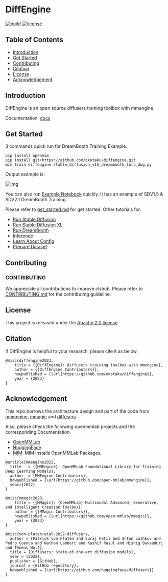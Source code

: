# DiffEngine

[![build](https://github.com/okotaku/diffengine/actions/workflows/build.yml/badge.svg)](https://github.com/okotaku/diffengine/actions/workflows/build.yml)
[![license](https://img.shields.io/github/license/okotaku/diffengine.svg)](https://github.com/okotaku/diffengine/blob/main/LICENSE)

## Table of Contents

- [Introduction](#introduction)
- [Get Started](#get-started)
- [Contributing](#contributing)
- [Citation](#citation)
- [License](#license)
- [Acknowledgement](#acknowledgement)

## Introduction

DiffEngine is an open source diffusers training toolbox with mmengine.

Documentation: [docs](docs)

## Get Started

3 commands quick run for DreamBooth Training Example.

```
pip install openmim
pip install git+https://github.com/okotaku/diffengine.git
mim train diffengine stable_diffusion_v15_dreambooth_lora_dog.py
```

Output example is:

![img](https://github.com/okotaku/diffengine/assets/24734142/e4576779-e05f-42d0-a709-d6481eea87a9)

You can also run [Example Notebook](examples/example-dreambooth.ipynb) quickly. It has an example of SDV1.5 & SDV2.1 DreamBooth Training.

Please refer to [get_started.md](docs/source/get_started.md) for get started.
Other tutorials for:

- [Run Stable Diffusion](docs/source/run_guides/run_sd.md)
- [Run Stable Diffusion XL](docs/source/run_guides/run_sdxl.md)
- [Run DreamBooth](docs/source/run_guides/run_dreambooth.md)
- [Inference](docs/source/run_guides/inference.md)
- [Learn About Config](docs/source/user_guides/config.md)
- [Prepare Dataset](docs/source/user_guides/dataset_prepare.md)

## Contributing

### CONTRIBUTING

We appreciate all contributions to improve clshub. Please refer to [CONTRIBUTING.md](https://github.com/open-mmlab/mmpretrain/blob/main/CONTRIBUTING.md) for the contributing guideline.

## License

This project is released under the [Apache 2.0 license](LICENSE).

## Citation

If DiffEngine is helpful to your research, please cite it as below.

```
@misc{diffengine2023,
    title = {{DiffEngine}: diffusers training toolbox with mmengine},
    author = {{DiffEngine Contributors}},
    howpublished = {\url{https://github.com/okotaku/diffengine}},
    year = {2023}
}
```

## Acknowledgement

This repo borrows the architecture design and part of the code from [mmengine](https://github.com/open-mmlab/mmengine), [mmagic](https://github.com/open-mmlab/mmagic) and [diffusers](https://github.com/huggingface/diffusers).

Also, please check the following openmmlab projects and the corresponding Documentation.

- [OpenMMLab](https://openmmlab.com/)
- [HuggingFace](https://huggingface.co/)
- [MIM](https://github.com/open-mmlab/mim): MIM Installs OpenMMLab Packages.

```
@article{mmengine2022,
  title   = {{MMEngine}: OpenMMLab Foundational Library for Training Deep Learning Models},
  author  = {MMEngine Contributors},
  howpublished = {\url{https://github.com/open-mmlab/mmengine}},
  year={2022}
}
```

```
@misc{mmagic2023,
    title = {{MMagic}: {OpenMMLab} Multimodal Advanced, Generative, and Intelligent Creation Toolbox},
    author = {{MMagic Contributors}},
    howpublished = {\url{https://github.com/open-mmlab/mmagic}},
    year = {2023}
}
```

```
@misc{von-platen-etal-2022-diffusers,
  author = {Patrick von Platen and Suraj Patil and Anton Lozhkov and Pedro Cuenca and Nathan Lambert and Kashif Rasul and Mishig Davaadorj and Thomas Wolf},
  title = {Diffusers: State-of-the-art diffusion models},
  year = {2022},
  publisher = {GitHub},
  journal = {GitHub repository},
  howpublished = {\url{https://github.com/huggingface/diffusers}}
}
```
